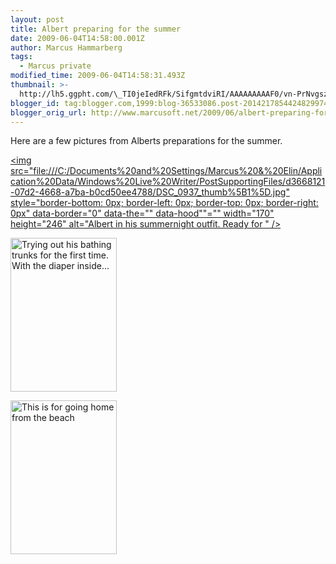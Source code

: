 ```yaml
---
layout: post
title: Albert preparing for the summer
date: 2009-06-04T14:58:00.001Z
author: Marcus Hammarberg
tags:
  - Marcus private
modified_time: 2009-06-04T14:58:31.493Z
thumbnail: >-
  http://lh5.ggpht.com/\_TI0jeIedRFk/SifgmtdviRI/AAAAAAAAAF0/vn-PrNvgszw/s72-c/DSC_0948_thumb%5B1%5D.jpg?imgmax=800
blogger_id: tag:blogger.com,1999:blog-36533086.post-2014217854424829974
blogger_orig_url: http://www.marcusoft.net/2009/06/albert-preparing-for-summer.html
---
```



Here are a few pictures from Alberts preparations for the summer.

[<img
src="file:///C:/Documents%20and%20Settings/Marcus%20&amp;%20Elin/Application%20Data/Windows%20Live%20Writer/PostSupportingFiles/d3668121-07d2-4668-a7ba-b0cd50ee4788/DSC_0937_thumb%5B1%5D.jpg"
style="border-bottom: 0px; border-left: 0px; border-top: 0px; border-right: 0px"
data-border="0" data-the="" data-hood""="" width="170" height="246"
alt="Albert in his summernight outfit. Ready for " />](http://lh6.ggpht.com/_TI0jeIedRFk/SifgjupIvVI/AAAAAAAAAFs/jbqAsmVZG2k/s1600-h/DSC_0937%5B3%5D.jpg)

[<img
src="http://lh5.ggpht.com/_TI0jeIedRFk/SifgmtdviRI/AAAAAAAAAF0/vn-PrNvgszw/DSC_0948_thumb%5B1%5D.jpg?imgmax=800"
style="border-bottom: 0px; border-left: 0px; border-top: 0px; border-right: 0px"
data-border="0" width="170" height="246"
alt="Trying out his bathing trunks for the first time. With the diaper inside..." />](http://lh4.ggpht.com/_TI0jeIedRFk/SifgmK74ZrI/AAAAAAAAAFw/1QZpCzu58Ok/s1600-h/DSC_0948%5B3%5D.jpg)

[<img
src="http://lh6.ggpht.com/_TI0jeIedRFk/SifhFmts9bI/AAAAAAAAAF8/hn3OU0QPNA4/DSC_0946_thumb%5B1%5D.jpg?imgmax=800"
style="border-bottom: 0px; border-left: 0px; border-top: 0px; border-right: 0px"
data-border="0" width="170" height="246"
alt="This is for going home from the beach" />](http://lh6.ggpht.com/_TI0jeIedRFk/SifhFHsmDcI/AAAAAAAAAF4/5_dYScAfiXE/s1600-h/DSC_0946%5B3%5D.jpg)
